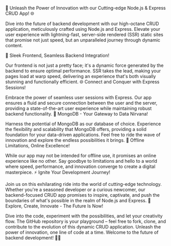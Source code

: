 🚀 Unleash the Power of Innovation with our Cutting-edge Node.js & Express CRUD App! 🌐

Dive into the future of backend development with our high-octane CRUD application, meticulously crafted using Node.js and Express. Elevate your user experience with lightning-fast, server-side rendered (SSR) static sites that promise not just speed, but an unparalleled journey through dynamic content.

🎨 Sleek Frontend, Seamless Backend Integration!

Our frontend is not just a pretty face; it's a dynamic force generated by the backend to ensure optimal performance. SSR takes the lead, making your pages load at warp speed, delivering an experience that's both visually stunning and functionally efficient.
🌐 Connect and Conquer with Express Sessions!

Embrace the power of seamless user sessions with Express. Our app ensures a fluid and secure connection between the user and the server, providing a state-of-the-art user experience while maintaining robust backend functionality.
📡 MongoDB - Your Gateway to Data Nirvana!

Harness the potential of MongoDB as our database of choice. Experience the flexibility and scalability that MongoDB offers, providing a solid foundation for your data-driven applications. Feel free to ride the wave of innovation and explore the endless possibilities it brings.
🚫 Offline Limitations, Online Excellence!

While our app may not be intended for offline use, it promises an online experience like no other. Say goodbye to limitations and hello to a world where speed, performance, and innovation converge to create a digital masterpiece.
⚡️ Ignite Your Development Journey!

Join us on this exhilarating ride into the world of cutting-edge technology. Whether you're a seasoned developer or a curious newcomer, our backend-focused CRUD app promises to inspire, captivate, and push the boundaries of what's possible in the realm of Node.js and Express.
🔗 Explore, Create, Innovate - The Future Is Now!

Dive into the code, experiment with the possibilities, and let your creativity flow. The GitHub repository is your playground – feel free to fork, clone, and contribute to the evolution of this dynamic CRUD application.
Unleash the power of innovation, one line of code at a time. Welcome to the future of backend development! 🚀✨
